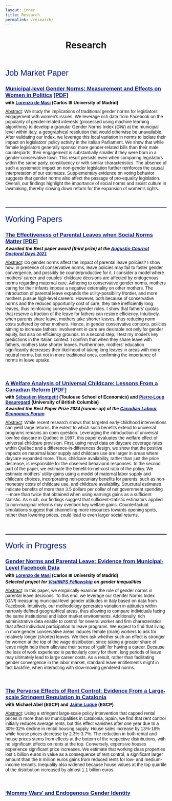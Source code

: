 ```yaml
---
layout: inner
title: Research
permalink: /research/
---
```


<style>
  .line-spacing {
    margin-bottom: 0em; /* custom line spacing */
  }
</style>

<head>
<link rel="shortcut icon" type="image/png" href="/favicon2.png">
</head>

# <center> Research </center>

<p>&nbsp;
</p>

<p style="font-size:25px; font-family: 'Source Sans Pro', sans-serif; color: #081b88; font-weight: 500; margin-top: 0.8em">Job Market Paper </p>  

<h1 class="line-spacing" style="font-size: 17px; font-family: 'Source Sans Pro', sans-serif; color: #081b88; font-weight: 700;">
  <u> Municipal-level Gender Norms: Measurement and Effects on Women in Politics</u> <a style="color: #081b88"  href="https://drive.google.com/file/d/1HpIy1PtBm0SjQjr1feJaKbifMoKYDgbc/view?usp=drive_link" target="_blank"><u>[PDF]</u></a> 
  <!-- <span style="font-weight: normal; font-size: 14px;"><em style="color: #081b88">[Draft available upon request]</em></span> -->
</h1>
<h1 class="line-spacing" style="font-size:14px;font-family: 'Source Sans Pro', sans-serif; color: black; margin-top: 0.3em">with <a style="color: #081b88" href="http://economics.uc3m.es/personal/de-massi/" target="_blank"><u>Lorenzo de Masi</u></a> (Carlos III University of Madrid)</h1>

<p style="font-size:14px;font-family: 'Source Sans Pro', sans-serif; margin-top: 0.8em"><u>Abstract</u>: We study the implications of traditional gender norms for legislators' engagement with women's issues. We leverage rich data from Facebook on the popularity of gender-related interests (processed using machine learning algorithms) to develop a granular Gender Norms Index (<em>GNI</em>) at the municipal level within Italy, a geographical resolution that would otherwise be unavailable. After validating our index, we leverage this local variation in norms to isolate their impact on legislators' policy activity in the Italian Parliament. We show that while female legislators generally sponsor more gender-related bills than their male counterparts, their engagement is substantially smaller if they were born in a gender-conservative town. This result persists even when comparing legislators within the same party, constituency or with similar characteristics. The absence of such a systematic impact on non-gender legislation further reinforces the causal interpretation of our estimates. Supplementary evidence on voting behavior suggests that gender norms also affect the passage of pro-equality legislation. Overall, our findings highlight the importance of social norms and sexist culture in lawmaking, thereby slowing down reform for the expansion of women's rights. 
  
<p>&nbsp;
</p>

<hr style="border: none; border-top: 1px solid #081b88; margin: 20px 0;">
<p style="font-size:25px; font-family: 'Source Sans Pro', sans-serif; color: #081b88; font-weight: 500; margin-top: 0.8em">Working Papers </p>  

<h1 class="line-spacing" style="font-size: 17px; font-family: 'Source Sans Pro', sans-serif; color: #081b88; font-weight: 700;">
  <u> The Effectiveness of Parental Leaves when Social Norms Matter</u>  <a style="color: #081b88"  href="https://drive.google.com/file/d/193LAbhUfhg7WY9Kknz8c9YD8srYpbM_x/view?usp=drive_link" target="_blank"><u>[PDF]</u></a> 
  <!-- <span style="font-weight: normal; font-size: 14px;"><em style="color: #081b88">[New draft coming soon!]</em></span> -->
     
</h1>
<h1 class="line-spacing" style="font-size:14px;font-family: 'Source Sans Pro', sans-serif; color: black; margin-top: 0.3em"><em>Awarded the Best paper award (third prize) at the <a style="color: #081b88" href="https://acdd.sciencesconf.org/" target="_blank"><u>Augustin Cournot Doctoral Days 2021</u></a></em></h1>

<p style="font-size:14px;font-family: 'Source Sans Pro', sans-serif; margin-top: 0.8em"><u>Abstract</u>: Do gender norms affect the impact of parental leave policies? I show how, in presence of conservative norms, leave policies may fail to foster gender convergence, and possibly be counterproductive for it. I consider a model where mothers' career and couples' childcare decisions are affected by endogenous norms regarding maternal care. Adhering to conservative gender norms, mothers caring for their infants impose a negative externality on other mothers. The introduction of parental leave expands the utility-possibility frontier, and more mothers pursue high-level careers. However, both because of conservative norms and the reduced opportunity cost of care, they take inefficiently long leaves, thus reinforcing conservative gender roles. I show that fathers' quotas that reserve a fraction of the leave for fathers can restore efficiency. Intuitively, when parents share leave, mothers take shorter leaves, thus reducing norm costs suffered by other mothers. Hence, in gender conservative contexts, policies aiming to increase fathers' involvement in care are desirable not only for gender equity, but also on efficiency grounds. In a second step, I test my model's key predictions in the Italian context. I confirm that when they share leave with fathers, mothers take shorter leaves. Furthermore, mothers' education significantly decreases their likelihood of taking long leaves in areas with more neutral norms, but not in more traditional ones, confirming the importance of norms in leave uptake.</p>

<p>&nbsp;
</p>


<h1 class="line-spacing" style="font-size: 17px; font-family: 'Source Sans Pro', sans-serif; color: #081b88; font-weight: 700;">
  <u> A Welfare Analysis of Universal Childcare: Lessons From a Canadian Reform</u> <a style="color: #081b88"  href="https://drive.google.com/file/d/1dDWvj2e08YodXAWd5zdmBKP3j-kxt1Uj/view?usp=sharing" target="_blank"><u>[PDF]</u></a> 
  <!-- <span style="font-weight: normal; font-size: 14px;"><em style="color: #081b88">[Draft available upon request]</em></span> -->
</h1>
<h1 class="line-spacing" style="font-size:14px;font-family: 'Source Sans Pro', sans-serif; color: black; margin-top: 0.3em">with <a style="color: #081b88" href="https://sites.google.com/view/sebastien-montpetit/home" target="_blank"><u>Sébastien Montpetit</u></a> (Toulouse School of Economics) and <a style="color: #081b88" href="https://sites.google.com/view/pierreloupbeauregard/" target="_blank"><u>Pierre-Loup Beauregard</u></a> (University of British Columbia)</h1>


<h1 class="line-spacing" style="font-size:14px;font-family: 'Source Sans Pro', sans-serif; color: black; margin-top: 0.3em"><em>Awarded the Best Paper Prize 2024 (runner-up) of the  <a style="color: #081b88" href="https://clef.uwaterloo.ca/" target="_blank"><u>Canadian Labour Economics Forum</u></a></em></h1>

<p style="font-size:14px;font-family: 'Source Sans Pro', sans-serif; margin-top: 0.8em"><u>Abstract</u>: While recent research shows that targeted early-childhood interventions can yield large returns, the extent to which such benefits extend to universal programs remains an open question. Leveraging the introduction of universal low-fee daycare in Québec in 1997, this paper evaluates the welfare effect of universal childcare provision. First, using novel data on daycare coverage rates within Québec and a difference-in-differences design, we show that the positive impacts on maternal labor supply and childcare use are larger in areas where daycare expanded more. Thus, childcare availability, rather than just the price decrease, is responsible for the observed behavioral responses. In the second part of the paper, we estimate the benefit-to-net-cost ratio of the policy. We estimate mothers' utility gains using a model of maternal labor supply and childcare choices, incorporating non-pecuniary benefits for parents, such as non-monetary costs of childcare use, and childcare availability.  Structural estimates indicate benefits of more than 3.5 dollars per dollar of net government spending&mdash;more than twice that obtained when using earnings gains as a sufficient statistic. As such, our findings suggest that sufficient-statistic estimators applied to non-marginal reforms may overlook key welfare gains. Counterfactual simulations suggest that channelling more resources towards opening spots, rather than lowering prices, could lead to even larger social returns. </p>

<p>&nbsp;
</p>





<hr style="border: none; border-top: 1px solid #081b88; margin: 20px 0;">
<p style="font-size:25px; font-family: 'Source Sans Pro', sans-serif; color: #081b88; font-weight: 500; margin-top: 0.8em">Work in Progress</p> 


<h1 class="line-spacing"
  style="font-size:17px;font-family: 'Source Sans Pro', sans-serif; color: #081b88; font-weight: 700;"><u>Gender Norms and Parental Leave: Evidence from Municipal-Level Facebook Data</u>
</h1>
<h1 class="line-spacing" style="font-size:14px;font-family: 'Source Sans Pro', sans-serif; color: black; margin-top: 0.3em">with <a style="color: #081b88" href="http://economics.uc3m.es/personal/de-massi/" target="_blank"><u>Lorenzo de Masi</u></a> (Carlos III University of Madrid)</h1>
<h1 class="line-spacing" style="font-size:14px;font-family: 'Source Sans Pro', sans-serif; color: black; margin-top: 0.3em"><em>Selected project for <a style="color: #081b88" href="https://www.inps.it/it/it/dati-e-bilanci/attivit--di-ricerca/programma-visitinps-scholars.html" target="_blank"><u>VisitINPS Fellowship</u></a> on gender inequalities</em></h1>

<p style="font-size:14px;font-family: 'Source Sans Pro', sans-serif; margin-top: 0.8em"><u>Abstract</u>: In this paper, we empirically examine the role of gender norms in parental leave decisions. To this end, we leverage our Gender Norms Index (<em>GNI</em>) measuring municipal-level gender attitudes in Italy based on data from Facebook. Intuitively, our methodology generates variation in attitudes within narrowly defined geographical areas, thus allowing to compare individuals facing the same institutional and labor market environments. Additionally, rich administrative data enable to control for several worker and firm characteristics that affect individual participation to leave programs. We expect to find that living in more gender conservative areas induces female (male) workers to ask for relatively longer (shorter) leaves. We then ask whether such an effect is stronger for women at the top of the wage distribution, since taking a greater share of leave might help them alleviate their sense of &#8216;guilt&#8217; for having a career. Because the loss of work experience is particularly costly for them, long periods of leave may ultimately lead to large career costs. As a result, rather than facilitating gender convergence in the labor market, standard leave entitlements might in fact backfire, when interacting with slow-moving gendered norms.</p>

<p>&nbsp;
</p>










<h1 class="line-spacing" 
    style="font-size:17px;font-family: 'Source Sans Pro', sans-serif; color: #081b88; font-weight: 700;"><u>The Perverse Effects of Rent Control: Evidence From a Large-scale Stringent Regulation in Catalonia</u>  <span style="font-weight: normal; font-size: 14px;"></span> 
</h1>
<h1 class="line-spacing" style="font-size:14px;font-family: 'Source Sans Pro', sans-serif; color: black; margin-top: 0.3em">with Michael Abel (ESCP) and <a style="color: #081b88" href="https://www.escp.eu/luque-jaime/" target="_blank"><u>Jaime Luque</u></a> (ESCP)</h1>

<p style="font-size:14px;font-family: 'Source Sans Pro', sans-serif; margin-top: 0.8em"><u>Abstract</u>: Using a stringent large-scale policy intervention that capped rental prices in more than 60 municipalities in Catalonia, Spain, we find that rent control initially reduces average rents, but this effect vanishes after one year due to a 30%-32% decline in rental housing supply. House sales increase by 13%-18% while house prices decrease by 2.3%-3.7%. The reduction in both rental and house prices stems from effects at the bottom of the respective distributions, with no significant effects on rents at the top. Conversely, expensive houses experience significant price increases. We estimate that working class properties lost 1 billion euros in value as a consequence of rent control, a significant larger amount than the 8 million euros gains from reduced rents for low- and medium-income tenants. Inequality also widened because house values at the top quartile of the distribution increased by almost 1.1 billion euros.</p>

<p>&nbsp;
</p>


<h1 
    style="font-size:17px;font-family: 'Source Sans Pro', sans-serif; color: #081b88; font-weight: 700;"><u>&#8216;Mommy Wars&#8217; and Endogenous Gender Identity</u>
</h1>




